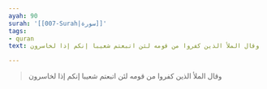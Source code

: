 ```yaml
---
ayah: 90
surah: '[[007-Surah|سورة]]'
tags:
- quran
text: وقال الملأ الذين كفروا من قومه لئن اتبعتم شعيبا إنكم إذا لخاسرون

---
```

> وقال الملأ الذين كفروا من قومه لئن اتبعتم شعيبا إنكم إذا لخاسرون
